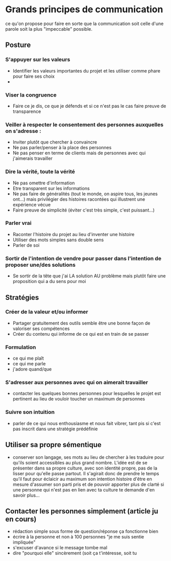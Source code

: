 
# Grands principes de communication
ce qu'on propose pour faire en sorte que la communication soit celle d'une parole soit la plus "impeccable" possible.

## Posture 
### S'appuyer sur les valeurs
- Identifier les valeurs importantes du projet et les utiliser comme phare pour faire ses choix
-

### Viser la congruence
- Faire ce je dis, ce que je défends et si ce n'est pas le cas faire preuve de transparence

### Veiller à respecter le consentement des personnes auxquelles on s'adresse : 
- Inviter plutôt que chercher à convaincre
- Ne pas parler/penser à la place des personnes
- Ne pas penser en terme de clients mais de personnes avec qui j'aimerais travailler

### Dire la vérité, toute la vérité
- Ne pas omettre d'information
- Etre transparent sur les informations
- Ne pas faire de généralités (tout le monde, on aspire tous, les jeunes ont...) mais privilégier des histoires racontées qui illustrent une expérience vécue
- Faire preuve de simplicité (éviter c'est très simple, c'est puissant...)

### Parler vrai
- Raconter l'histoire du projet au lieu d'inventer une histoire
- Utiliser des mots simples sans double sens
- Parler de soi

### Sortir de l'intention de vendre pour passer dans l'intention de proposer une/des solutions
- Se sortir de la tête que j'ai LA solution AU problème mais plutôt faire une proposition qui a du sens pour moi


## Stratégies
### Créer de la valeur et/ou informer
- Partager gratuitement des outils semble être une bonne façon de valoriser ses compétences
- Créer du contenu qui informe de ce qui est en train de se passer

### Formulation 
- ce qui me plaît
- ce qui me parle
- j'adore quand/que


### S'adresser aux personnes avec qui on aimerait travailler
- contacter les quelques bonnes personnes pour lesquelles le projet est pertinent au lieu de vouloir toucher un maximum de personnes

### Suivre son intuition
- parler de ce qui nous enthousiasme et nous fait vibrer, tant pis si c'est pas inscrit dans une stratégie prédéfinie

## Utiliser sa propre sémentique
- conserver son langage, ses mots au lieu de chercher à les traduire pour qu'ils soient accessibles au plus grand nombre. L'idée est de se présenter dans sa propre culture, avec son identité propre, pas de la lisser pour qu'elle passe partout. Il s'agirait donc de prendre le temps qu'il faut pour éclaicir au maximum son intention histoire d'être en mesure d'assumer son parti pris et de pouvoir apporter plus de clarté si une personne qui n'est pas en lien avec ta culture te demande d'en savoir plus...

## Contacter les personnes simplement (article ju en cours)
- rédaction simple sous forme de question/réponse ça fonctionne bien
- écrire à la personne et non à 100 personnes "je me suis sentie impliquée"
- s'excuser d'avance si le message tombe mal
- dire "pourquoi elle" sincèrement (soit ça t'intéresse, soit tu 







